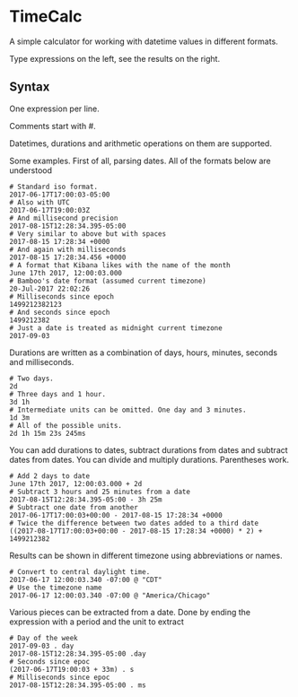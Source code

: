 # TimeCalc

A simple calculator for working with datetime values in different formats.

Type expressions on the left, see the results on the right.

## Syntax

One expression per line.

Comments start with #.

Datetimes, durations and arithmetic operations on them are supported.

Some examples. First of all, parsing dates.  All of the formats below are understood

    # Standard iso format.
    2017-06-17T17:00:03-05:00
    # Also with UTC
    2017-06-17T19:00:03Z
    # And millisecond precision
    2017-08-15T12:28:34.395-05:00
    # Very similar to above but with spaces
    2017-08-15 17:28:34 +0000
    # And again with milliseconds
    2017-08-15 17:28:34.456 +0000
    # A format that Kibana likes with the name of the month
    June 17th 2017, 12:00:03.000
    # Bamboo's date format (assumed current timezone)
    20-Jul-2017 22:02:26
    # Milliseconds since epoch
    1499212382123
    # And seconds since epoch
    1499212382
    # Just a date is treated as midnight current timezone
    2017-09-03

Durations are written as a combination of days, hours, minutes, seconds and milliseconds.

    # Two days.
    2d
    # Three days and 1 hour.
    3d 1h
    # Intermediate units can be omitted. One day and 3 minutes.
    1d 3m
    # All of the possible units.
    2d 1h 15m 23s 245ms

You can add durations to dates, subtract durations from dates and subtract dates from dates.
You can divide and multiply durations. Parentheses work.

    # Add 2 days to date
    June 17th 2017, 12:00:03.000 + 2d
    # Subtract 3 hours and 25 minutes from a date
    2017-08-15T12:28:34.395-05:00 - 3h 25m
    # Subtract one date from another
    2017-06-17T17:00:03+00:00 - 2017-08-15 17:28:34 +0000
    # Twice the difference between two dates added to a third date
    ((2017-08-17T17:00:03+00:00 - 2017-08-15 17:28:34 +0000) * 2) + 1499212382
    
Results can be shown in different timezone using abbreviations or names.

    # Convert to central daylight time.
    2017-06-17 12:00:03.340 -07:00 @ "CDT"
    # Use the timezone name
    2017-06-17 12:00:03.340 -07:00 @ "America/Chicago"

Various pieces can be extracted from a date. Done by ending the expression with a period and
the unit to extract

    # Day of the week
    2017-09-03 . day
    2017-08-15T12:28:34.395-05:00 .day
    # Seconds since epoc
    (2017-06-17T19:00:03 + 33m) . s
    # Milliseconds since epoc
    2017-08-15T12:28:34.395-05:00 . ms

